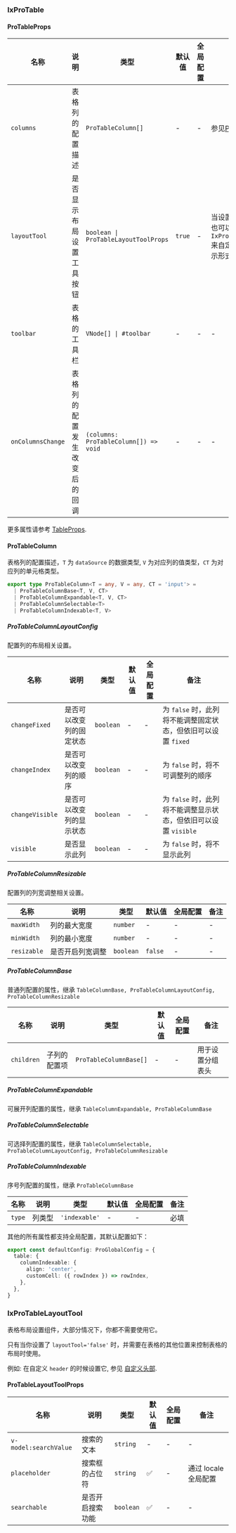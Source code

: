 
### IxProTable

#### ProTableProps

| 名称 | 说明 | 类型  | 默认值 | 全局配置 | 备注 |
| --- | --- | --- | --- | --- | --- |
| `columns` | 表格列的配置描述 | `ProTableColumn[]` | - | - |  参见[ProTableColumn](#ProTableColumn)  |
| `layoutTool` | 是否显示布局设置工具按钮 | `boolean \| ProTableLayoutToolProps` | `true` | - | 当设置为 `false` 时，你也可以使用 `IxProTableLayoutTool` 来自定义它的位置和展示形式 |
| `toolbar` | 表格的工具栏 | `VNode[] \| #toolbar` | - | - | - |
| `onColumnsChange` | 表格列的配置发生改变后的回调 | `(columns: ProTableColumn[]) => void` | - | - | - |

更多属性请参考 [TableProps](/components/table/zh#TableProps).

#### ProTableColumn

表格列的配置描述，`T` 为 `dataSource` 的数据类型, `V` 为对应列的值类型，`CT` 为对应列的单元格类型。

```ts
export type ProTableColumn<T = any, V = any, CT = 'input'> =
  | ProTableColumnBase<T, V, CT>
  | ProTableColumnExpandable<T, V, CT>
  | ProTableColumnSelectable<T>
  | ProTableColumnIndexable<T, V>
```

##### ProTableColumnLayoutConfig

配置列的布局相关设置。

| 名称 | 说明 | 类型  | 默认值 | 全局配置 | 备注 |
| --- | --- | --- | --- | --- | --- |
| `changeFixed` | 是否可以改变列的固定状态 | `boolean` | - | - | 为 `false` 时，此列将不能调整固定状态，但依旧可以设置 `fixed` |
| `changeIndex` | 是否可以改变列的顺序 | `boolean` | - | - | 为 `false` 时，将不可调整列的顺序 |
| `changeVisible` | 是否可以改变列的显示状态 | `boolean` | - | - | 为 `false` 时，此列将不能调整显示状态，但依旧可以设置 `visible` |
| `visible` | 是否显示此列 | `boolean` | - | - | 为 `false` 时，将不显示此列 |

##### ProTableColumnResizable

配置列的列宽调整相关设置。

| 名称 | 说明 | 类型  | 默认值 | 全局配置 | 备注 |
| --- | --- | --- | --- | --- | --- |
| `maxWidth` | 列的最大宽度 | `number` | - | - | - |
| `minWidth` | 列的最小宽度 | `number` | - | - | - |
| `resizable` | 是否开启列宽调整 | `boolean` | `false` | - | - |

##### ProTableColumnBase

普通列配置的属性，继承 `TableColumnBase, ProTableColumnLayoutConfig, ProTableColumnResizable`

| 名称 | 说明 | 类型  | 默认值 | 全局配置 | 备注 |
| --- | --- | --- | --- | --- | --- |
| `children` | 子列的配置项 | `ProTableColumnBase[]` | - | - | 用于设置分组表头 |

##### ProTableColumnExpandable

可展开列配置的属性，继承 `TableColumnExpandable, ProTableColumnBase`

##### ProTableColumnSelectable

可选择列配置的属性，继承 `TableColumnSelectable, ProTableColumnLayoutConfig, ProTableColumnResizable`

##### ProTableColumnIndexable

序号列配置的属性，继承 `ProTableColumnBase`

| 名称 | 说明 | 类型  | 默认值 | 全局配置 | 备注 |
| --- | --- | --- | --- | --- | --- |
| `type` | 列类型 | `'indexable'` | - | - | 必填 |

其他的所有属性都支持全局配置，其默认配置如下：

```ts
export const defaultConfig: ProGlobalConfig = {
  table: {
    columnIndexable: {
      align: 'center',
      customCell: ({ rowIndex }) => rowIndex,
    },
  },
}
```

### IxProTableLayoutTool

表格布局设置组件，大部分情况下，你都不需要使用它。

只有当你设置了 `layoutTool='false'` 时，并需要在表格的其他位置来控制表格的布局时使用。

例如: 在自定义 `header` 的时候设置它, 参见 [自定义头部](#pro-table-demo-CustomHeader).

#### ProTableLayoutToolProps

| 名称 | 说明 | 类型  | 默认值 | 全局配置 | 备注 |
| --- | --- | --- | --- | --- | --- |
| `v-model:searchValue` | 搜索的文本 | `string` | - | - | - |
| `placeholder` | 搜索框的占位符 | `string` | ✅ | - | 通过 locale 全局配置 |
| `searchable` | 是否开启搜索功能 | `boolean` | ✅ | - | - |
